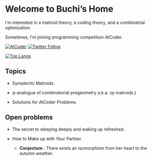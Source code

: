 # $\text{Welcome to Buchi's Home}$

I'm interested in a matroid theory, a coding theory, and a combinatrial optimization.

Sometimes, I'm joining programming competition AtCoder.



[![AtCoder](https://img.shields.io/endpoint?url=https%3A%2F%2Fatcoder-badges.now.sh%2Fapi%2Fatcoder%2Fjson%2FMRBuchi)](https://atcoder.jp/users/MRBuchi)
[![Twitter Follow](https://img.shields.io/twitter/follow/MRB_uchi?style=social)](https://twitter.com/MRB_uchi)

[![Top Langs](https://github-readme-stats.vercel.app/api/top-langs/?username=buchi1002&theme=dark&layout=compact&langs_count=10)](https://github.com/anuraghazra/github-readme-stats)

## Topics

- Symplectic Matroids.

- $q$-analogue of combinatorial pregeometry a.k.a. ($q$-matroids.)

- Solutions for AtCoder Problems.

## Open problems

- The secret to sleeping deeply and waking up refreshed.

- How to Make up with Your Partner.
  - **Conjecture** : There exists an isomorphism from her heart to the autumn weather.
